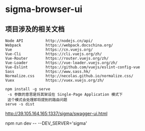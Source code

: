 # sigma-browser-ui

## 项目涉及的相关文档
```
Node API          http://nodejs.cn/api/
Webpack           https://webpack.docschina.org/
Vue               https://cn.vuejs.org/
Vue-Cli           https://cli.vuejs.org/zh/
Vue-Router        https://router.vuejs.org/zh/
Vue-Loader        https://vue-loader.vuejs.org/zh/
Vue-Eslint        https://github.com/vuejs/eslint-config-vue
Sass              https://www.sass.hk/
Normalize.css     http://necolas.github.io/normalize.css/
Vuex              https://vuex.vuejs.org/zh/
```

```
npm install -g serve
 -s 参数的意思是将其架设在 Single-Page Application 模式下
 这个模式会处理即将提到的路由问题
serve -s dist
```

http://39.105.164.165:1337/sigma/swagger-ui.html

npm run dev -- --DEV_SERVER='sigma'

